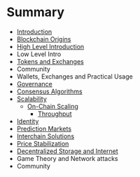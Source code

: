 # Summary

* [Introduction](README.md)
* [Blockchain Origins](blockchain-origins.md)
* [High Level Introduction](chapter1.md)
* Low Level Intro
* [Tokens and Exchanges](initial-coin-offerings.md)
* Community
* Wallets, Exchanges and Practical Usage
* [Governance](governance.md)
* [Consensus Algorithms](consensus-algorithms.md)
* [Scalability](scalability.md)
  * [On-Chain Scaling](scalability/on-chain-scaling.md)
    * [Throughput](scalability/on-chain-scaling/tx-size-and-tps.md)
* [Identity](identity.md)
* [Prediction Markets](prediction-markets.md)
* [Interchain Solutions](interchain-solutions.md)
* [Price Stabilization](price-stabilization.md)
* [Decentralized Storage and Internet](decentralized-storage-and-internet.md)
* Game Theory and Network attacks
* Community

